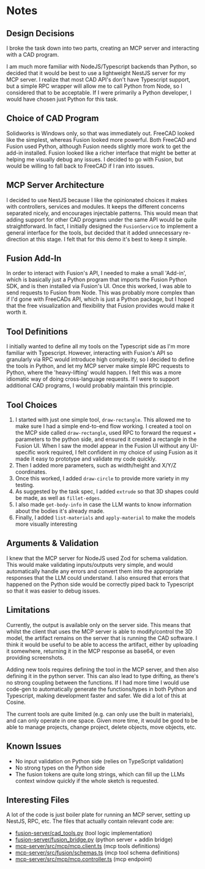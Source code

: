 # Notes

## Design Decisions

I broke the task down into two parts, creating an MCP server and interacting with a CAD program.

I am much more familiar with NodeJS/Typescript backends than Python, so decided that it would be best to use a lightweight NestJS server for my MCP server.
I realize that most CAD API's don't have Typescript support, but a simple RPC wrapper will allow me to call Python from Node, so I considered that to be acceptable. If I were primarily a Python developer, I would have chosen just Python for this task.

## Choice of CAD Program

Solidworks is Windows only, so that was immediately out. FreeCAD looked like the simplest, whereas Fusion looked more powerful. Both FreeCAD and Fusion used Python, although Fusion needs slightly more work to get the add-in installed. Fusion looked like a richer interface that might be better at helping me visually debug any issues. I decided to go with Fusion, but would be willing to fall back to FreeCAD if I ran into issues.

## MCP Server Architecture

I decided to use NestJS because I like the opinionated choices it makes with controllers, services and modules. It keeps the different concerns separated nicely, and encourages injectable patterns. This would mean that adding support for other CAD programs under the same API would be quite straightforward. In fact, I initially designed the `FusionService` to implement a general interface for the tools, but decided that it added unnecessary re-direction at this stage. I felt that for this demo it's best to keep it simple.

## Fusion Add-In

In order to interact with Fusion's API, I needed to make a small 'Add-in', which is basically just a Python program that imports the Fusion Python SDK, and is then installed via Fusion's UI. Once this worked, I was able to send requests to Fusion from Node. This was probably more complex than if I'd gone with FreeCADs API, which is just a Python package, but I hoped that the free visualization and flexibility that Fusion provides would make it worth it.

## Tool Definitions

I initially wanted to define all my tools on the Typescript side as I'm more familiar with Typescript. However, interacting with Fusion's API so granularly via RPC would introduce high complexity, so I decided to define the tools in Python, and let my MCP server make simple RPC requests to Python, where the 'heavy-lifting' would happen. I felt this was a more idiomatic way of doing cross-language requests. If I were to support additional CAD programs, I would probably maintain this principle.

## Tool Choices

1. I started with just one simple tool, `draw-rectangle`. This allowed me to make sure I had a simple end-to-end flow working. I created a tool on the MCP side called `draw-rectangle`, used RPC to forward the request + parameters to the python side, and ensured it created a rectangle in the Fusion UI. When I saw the model appear in the Fusion UI without any UI-specific work required, I felt confident in my choice of using Fusion as it made it easy to prototype and validate my code quickly.
2. Then I added more parameters, such as width/height and X/Y/Z coordinates.
3. Once this worked, I added `draw-circle` to provide more variety in my testing.
4. As suggested by the task spec, I added `extrude` so that 3D shapes could be made, as well as `fillet-edges`.
5. I also made `get-body-info` in case the LLM wants to know information about the bodies it's already made.
6. Finally, I added `list-materials` and `apply-material` to make the models more visually interesting

## Arguments & Validation

I knew that the MCP server for NodeJS used Zod for schema validation. This would make validating inputs/outputs very simple, and would automatically handle any errors and convert them into the appropriate responses that the LLM could understand. I also ensured that errors that happened on the Python side would be correctly piped back to Typescript so that it was easier to debug issues.

## Limitations

Currently, the output is available only on the server side. This means that whilst the client that uses the MCP server is able to modify/control the 3D model, the artifact remains on the server that is running the CAD software. I think it would be useful to be able to access the artifact, either by uploading it somewhere, returning it in the MCP response as base64, or even providing screenshots.

Adding new tools requires defining the tool in the MCP server, and then also defining it in the python server. This can also lead to type drifting, as there's no strong coupling between the functions. If I had more time I would use code-gen to automatically generate the functions/types in both Python and Typescript, making development faster and safer. We did a lot of this at Cosine.

The current tools are quite limited (e.g. can only use the built in materials), and can only operate in one space. Given more time, it would be good to be able to manage projects, change project, delete objects, move objects, etc.

## Known Issues

- No input validation on Python side (relies on TypeScript validation)
- No strong types on the Python side
- The fusion tokens are quite long strings, which can fill up the LLMs context window quickly if the whole sketch is requested.

## Interesting Files

A lot of the code is just boiler plate for running an MCP server, setting up NestJS, RPC, etc. The files that actually contain relevant code are:

- [fusion-server/cad_tools.py](fusion-server/cad_tools.py) (tool logic implementation)
- [fusion-server/fusion_bridge.py](fusion-server/fusion_bridge.py) (python server + addin bridge)
- [mcp-server/src/mcp/mcp.client.ts](mcp-server/src/mcp/mcp.client.ts) (mcp tools definitions)
- [mcp-server/src/fusion/schemas.ts](mcp-server/src/fusion/schemas.ts) (mcp tool schema definitions)
- [mcp-server/src/mcp/mcp.controller.ts](mcp-server/src/mcp/mcp.controller.ts) (mcp endpoint)
